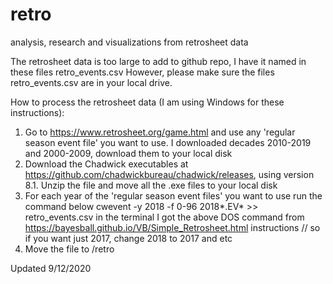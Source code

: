# retro
analysis, research and visualizations from retrosheet data 

The retrosheet data is too large to add to github repo, I have it named in these files retro_events.csv 
However, please make sure the files retro_events.csv are in your local drive. 

How to process the retrosheet data (I am using Windows for these instructions): 
1. Go to https://www.retrosheet.org/game.html and use any 'regular season event file' you want to use. 
  I downloaded decades 2010-2019 and 2000-2009, download them to your local disk
2. Download the Chadwick executables at https://github.com/chadwickbureau/chadwick/releases, using version 8.1. Unzip 
   the file and move all the .exe files to your local disk
3. For each year of the 'regular season event files' you want to use run the command below 
  cwevent -y 2018 -f 0-96 2018*.EV* >> retro_events.csv in the terminal 
  I got the above DOS command from https://bayesball.github.io/VB/Simple_Retrosheet.html instructions
  // so if you want just 2017, change 2018 to 2017 and etc 
4. Move the file to /retro 

Updated 9/12/2020
